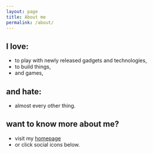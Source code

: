 ```yaml
---
layout: page
title: About me
permalink: /about/
---
```


## I love:

* to play with newly released gadgets and technologies,
* to build things,
* and games,

## and hate:

* almost every other thing.

## want to know more about me?

* visit my [homepage](https://meinside.dev)
* or click social icons below.

